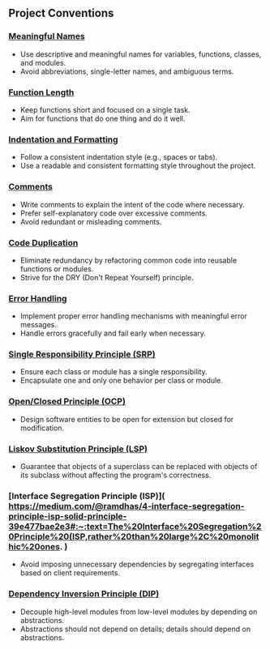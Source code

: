 ## Project Conventions

### [Meaningful Names](https://ashishmd.medium.com/summary-of-clean-code-by-robert-c-martin-part-2-meaningful-names-5b5baaa5b3c6)
- Use descriptive and meaningful names for variables, functions, classes, and modules.
- Avoid abbreviations, single-letter names, and ambiguous terms.

### [Function Length](https://medium.com/codex/should-functions-be-small-e76b45aa93f)
- Keep functions short and focused on a single task.
- Aim for functions that do one thing and do it well.

### [Indentation and Formatting](https://medium.com/nerd-for-tech/clean-code-formatting-source-code-structure-f3021575d79g)
- Follow a consistent indentation style (e.g., spaces or tabs).
- Use a readable and consistent formatting style throughout the project.

### [Comments](https://medium.com/codex/clean-code-comments-833e11a706dc)
- Write comments to explain the intent of the code where necessary.
- Prefer self-explanatory code over excessive comments.
- Avoid redundant or misleading comments.

### [Code Duplication](https://refactoring.guru/smells/duplicate-code)
- Eliminate redundancy by refactoring common code into reusable functions or modules.
- Strive for the DRY (Don't Repeat Yourself) principle.

### [Error Handling](https://medium.com/@himanshuganglani/clean-code-error-handling-d8562573d324#:~:text=Error%20handling%20is%20a%20critical,code%20is%20robust%20and%20maintainable.)
- Implement proper error handling mechanisms with meaningful error messages.
- Handle errors gracefully and fail early when necessary.

### [Single Responsibility Principle (SRP)](https://medium.com/javarevisited/mastering-the-single-responsibility-principle-a-guide-to-clean-code-89ac3b8335d1)
- Ensure each class or module has a single responsibility.
- Encapsulate one and only one behavior per class or module.

### [Open/Closed Principle (OCP)](https://medium.com/javarevisited/mastering-the-art-of-clean-code-how-to-apply-the-open-closed-principle-in-practice-811dc009eb3b#:~:text=Understanding%20the%20Open%2DClosed%20Principle&text=This%20means%20that%20when%20new,flexible%20and%20easier%20to%20maintain.)
- Design software entities to be open for extension but closed for modification.

### [Liskov Substitution Principle (LSP)](https://dev.to/oliverjumpertz/lsp-the-liskov-substitution-principle-2b1i)
- Guarantee that objects of a superclass can be replaced with objects of its subclass without affecting the program's correctness.

### [Interface Segregation Principle (ISP)]( https://medium.com/@ramdhas/4-interface-segregation-principle-isp-solid-principle-39e477bae2e3#:~:text=The%20Interface%20Segregation%20Principle%20(ISP,rather%20than%20large%2C%20monolithic%20ones. )
- Avoid imposing unnecessary dependencies by segregating interfaces based on client requirements.

### [Dependency Inversion Principle (DIP)](https://medium.com/@gabriellamedas/dip-the-dependency-inversion-principle-dbe0f784f3aa)
- Decouple high-level modules from low-level modules by depending on abstractions.
- Abstractions should not depend on details; details should depend on abstractions.
